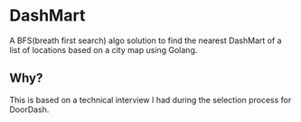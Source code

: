 # DashMart

A BFS(breath first search) algo solution to find the nearest DashMart of a list of locations based on a city map using Golang.

## Why?
This is based on a technical interview I had during the selection process for DoorDash.
